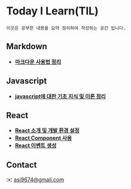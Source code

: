 
# Today I Learn(TIL) 
    이곳은 공부한 내용을 요약 정리하여 작성하는 공간 입니다.
    
## Markdown
  * **[마크다운 사용법 정리](./markdown.md)** 

## Javascript
  * **[javascript에 대한 기초 지식 및 이론 정리](./javascript.md)** 

## React
 * **[React 소개 및 개발 환경 설정](./react.md)**
 * **[React Component 사용](./react_02.md)**
 * **[React 이벤트 생성](./react_03.md)**


## Contact 
:envelope: asj9674@gmail.com
